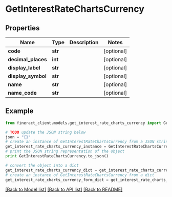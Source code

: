 # GetInterestRateChartsCurrency


## Properties

Name | Type | Description | Notes
------------ | ------------- | ------------- | -------------
**code** | **str** |  | [optional] 
**decimal_places** | **int** |  | [optional] 
**display_label** | **str** |  | [optional] 
**display_symbol** | **str** |  | [optional] 
**name** | **str** |  | [optional] 
**name_code** | **str** |  | [optional] 

## Example

```python
from fineract_client.models.get_interest_rate_charts_currency import GetInterestRateChartsCurrency

# TODO update the JSON string below
json = "{}"
# create an instance of GetInterestRateChartsCurrency from a JSON string
get_interest_rate_charts_currency_instance = GetInterestRateChartsCurrency.from_json(json)
# print the JSON string representation of the object
print GetInterestRateChartsCurrency.to_json()

# convert the object into a dict
get_interest_rate_charts_currency_dict = get_interest_rate_charts_currency_instance.to_dict()
# create an instance of GetInterestRateChartsCurrency from a dict
get_interest_rate_charts_currency_form_dict = get_interest_rate_charts_currency.from_dict(get_interest_rate_charts_currency_dict)
```
[[Back to Model list]](../README.md#documentation-for-models) [[Back to API list]](../README.md#documentation-for-api-endpoints) [[Back to README]](../README.md)


